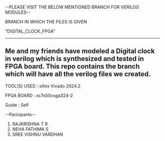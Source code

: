 --PLEASE VISIT THE BELOW MENTIONED BRANCH FOR VERILOG MODULES--


BRANCH IN WHICH THE FILES IS GIVEN 

"DIGITAL_CLOCK_FPGA"



-------------------------------------------------------------------------------------------------------
Me and my friends have modeled a Digital clock in verilog which is synthesized and tested in FPGA board.
This repo contains the branch which will have all the verilog files we created.
-------------------------------------------------------------------------------------------------------

TOOL(S) USED : xilinx Vivado 2024.2

FPGA BOARD : xc7s50csga324-2

Guide : Self

--Paricipants--

1. RAJKRISHNA T R
2. NEHA FATHIMA S
3. SREE VISHNU VARDHAN
